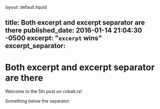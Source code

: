 layout: default.liquid

title: Both excerpt and excerpt separator are there
published_date: 2016-01-14 21:04:30 -0500
excerpt: "`excerpt` wins"
excerpt_separator: <!-- more -->
---

# Both excerpt and excerpt separator are there

Welcome to the 5th post on cobalt.rs!
<!-- more -->

Something below the separator.
